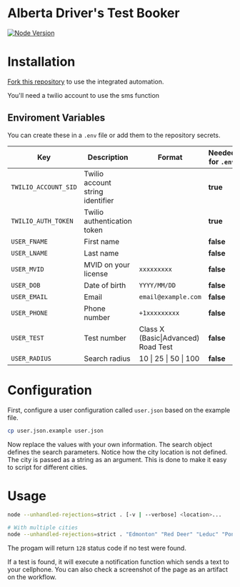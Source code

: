 # Alberta Driver's Test Booker
[![Node Version](https://img.shields.io/node/v/puppeteer)](https://nodejs.org/en/download/)

# Installation
[Fork this repository](https://github.com/giancarlopernudisegura/driver-test-booker/fork) to use the integrated automation.

You'll need a twilio account to use the sms function

## Enviroment Variables
You can create these in a `.env` file or add them to the repository secrets.

| Key                  | Description                      | Format                              | Needed for `.env` |
|----------------------|----------------------------------|-------------------------------------|-------------------|
| `TWILIO_ACCOUNT_SID` | Twilio account string identifier |                                     | **true**              |
| `TWILIO_AUTH_TOKEN`  | Twilio authentication token      |                                     | **true**              |
| `USER_FNAME`         | First name                       |                                     | **false**             |
| `USER_LNAME`         | Last name                        |                                     | **false**             |
| `USER_MVID`          | MVID on your license             | `xxxxxxxxx`                         | **false**             |
| `USER_DOB`           | Date of birth                    | `YYYY/MM/DD`                        | **false**             |
| `USER_EMAIL`         | Email                            | `email@example.com`                 | **false**             |
| `USER_PHONE`         | Phone number                     | `+1xxxxxxxxx`                       | **false**             |
| `USER_TEST`          | Test number                      | Class X (Basic\|Advanced) Road Test | **false**             |
| `USER_RADIUS`        | Search radius                    | 10 \| 25 \| 50 \| 100               | **false**             |

# Configuration
First, configure a user configuration called `user.json` based on the example file.
```sh
cp user.json.example user.json
```
Now replace the values with your own information.
The search object defines the search parameters.
Notice how the city location is not defined.
The city is passed as a string as an argument.
This is done to make it easy to script for different cities.

# Usage
```sh
node --unhandled-rejections=strict . [-v | --verbose] <location>...
```

```sh
# With multiple cities
node --unhandled-rejections=strict . "Edmonton" "Red Deer" "Leduc" "Ponoka" "Legal"
```

The progam will return `128` status code if no test were found.

If a test is found, it will execute a notification function which sends a text to your cellphone. You can also check a screenshot of the page as an artifact on the workflow.